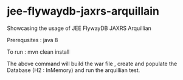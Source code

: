 # jee-flywaydb-jaxrs-arquillain
Showcasing the usage of JEE FlywayDB JAXRS Arquillian

Prerequsites : java 8

To run :  mvn clean install

The above command will build the war file , create and populate the Database (H2 : InMemory) and run the arquillian test.

